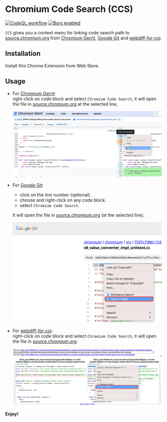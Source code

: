 # Chromium Code Search (CCS)

[![CodeQL workflow](https://github.com/song-fangzhen/chromium-open-ide/actions/workflows/codeql-analysis.yml/badge.svg)](https://github.com/song-fangzhen/chromium-open-ide/actions/workflows/codeql-analysis.yml)
[![Bors enabled](https://bors.tech/images/badge_small.svg)](https://app.bors.tech/repositories/37745)

`CCS` gives you a context menu for linking code search path to 
[source.chromium.org](https://source.chromium.org) from
[Chromium Gerrit](https://chromium-review.googlesource.com),
[Google Git](https://chromium.googlesource.com) and
[webdiff-for-coi](https://pypi.org/project/webdiff-for-coi).

## Installation

Install this Chrome Extension from Web Store.

## Usage

- For [Chromium Gerrit](https://chromium-review.googlesource.com): \
right-click on code block and select `Chromium Code Search`, 
it will open the file in [source.chromium.org](https://source.chromium.org) at the selected line.

    <img src="images/CCS02.png" onerror="this.onerror=null; this.remove();" alt="CCS02.png" width="500"/>

- For [Google Git](https://chromium.googlesource.com):

    - click on the line number (optional).
    - choose and right-click on any code block.
    - select `Chromium Code Search`.

    It will open the file in [source.chromium.org](https://source.chromium.org) (at the selected line).

    <img src="images/COI03.png" onerror="this.onerror=null; this.remove();" alt="COI03.png" width="500"/>

- For [webdiff-for-coi](https://pypi.org/project/webdiff-for-coi): \
right-click on code block and select `Chromium Code Search`,
it will open the file in [source.chromium.org](https://source.chromium.org).

    <img src="images/COI04.png" onerror="this.onerror=null; this.remove();" alt="COI04.png" width="500"/>
    
**Enjoy!**
